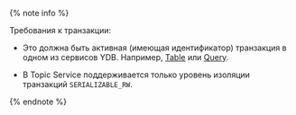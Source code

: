 {% note info %}

Требования к транзакции:

* Это должна быть активная (имеющая идентификатор) транзакция в одном из сервисов YDB. Например, [Table](https://github.com/ydb-platform/ydb-java-sdk/blob/master/table/src/main/java/tech/ydb/table/transaction/TableTransaction.java) или [Query](https://github.com/ydb-platform/ydb-java-sdk/blob/master/query/src/main/java/tech/ydb/query/QueryTransaction.java).

* В Topic Service поддерживается только уровень изоляции транзакций `SERIALIZABLE_RW`.

{% endnote %}